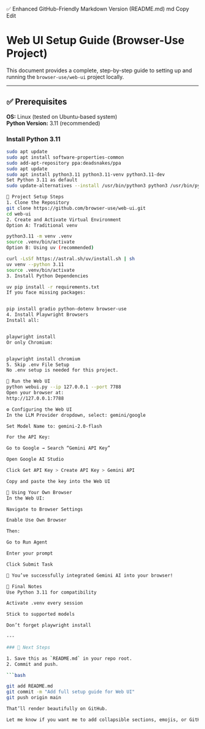 ✅ Enhanced GitHub-Friendly Markdown Version (README.md)
md
Copy
Edit
# Web UI Setup Guide (Browser-Use Project)

This document provides a complete, step-by-step guide to setting up and running the `browser-use/web-ui` project locally.

---

## ✅ Prerequisites

**OS:** Linux (tested on Ubuntu-based system)  
**Python Version:** 3.11 (recommended)

### Install Python 3.11

```bash
sudo apt update
sudo apt install software-properties-common
sudo add-apt-repository ppa:deadsnakes/ppa
sudo apt update
sudo apt install python3.11 python3.11-venv python3.11-dev
Set Python 3.11 as default
sudo update-alternatives --install /usr/bin/python3 python3 /usr/bin/python3.11 1

🔧 Project Setup Steps
1. Clone the Repository
git clone https://github.com/browser-use/web-ui.git
cd web-ui
2. Create and Activate Virtual Environment
Option A: Traditional venv

python3.11 -m venv .venv
source .venv/bin/activate
Option B: Using uv (recommended)

curl -LsSf https://astral.sh/uv/install.sh | sh
uv venv --python 3.11
source .venv/bin/activate
3. Install Python Dependencies

uv pip install -r requirements.txt
If you face missing packages:


pip install gradio python-dotenv browser-use
4. Install Playwright Browsers
Install all:


playwright install
Or only Chromium:


playwright install chromium
5. Skip .env File Setup
No .env setup is needed for this project.

🧪 Run the Web UI
python webui.py --ip 127.0.0.1 --port 7788
Open your browser at:
http://127.0.0.1:7788

⚙️ Configuring the Web UI
In the LLM Provider dropdown, select: gemini/google

Set Model Name to: gemini-2.0-flash

For the API Key:

Go to Google → Search “Gemini API Key”

Open Google AI Studio

Click Get API Key > Create API Key > Gemini API

Copy and paste the key into the Web UI

🧠 Using Your Own Browser
In the Web UI:

Navigate to Browser Settings

Enable Use Own Browser

Then:

Go to Run Agent

Enter your prompt

Click Submit Task

🎉 You’ve successfully integrated Gemini AI into your browser!

📝 Final Notes
Use Python 3.11 for compatibility

Activate .venv every session

Stick to supported models

Don’t forget playwright install

---

### 📌 Next Steps

1. Save this as `README.md` in your repo root.
2. Commit and push.

```bash

git add README.md
git commit -m "Add full setup guide for Web UI"
git push origin main

That’ll render beautifully on GitHub.

Let me know if you want me to add collapsible sections, emojis, or GitHub badges for polish.
